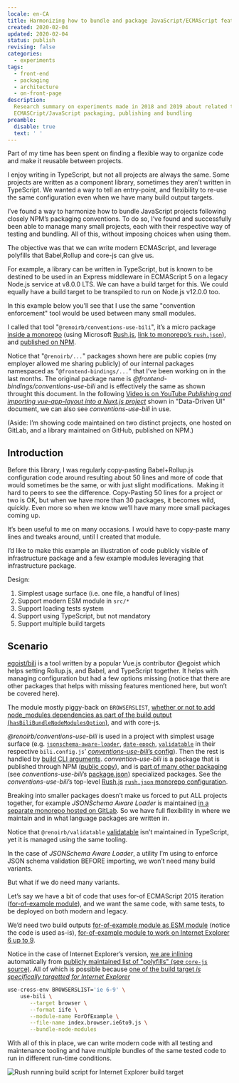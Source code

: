 ```yaml
---
locale: en-CA
title: Harmonizing how to bundle and package JavaScript/ECMAScript features
created: 2020-02-04
updated: 2020-02-04
status: publish
revising: false
categories:
  - experiments
tags:
  - front-end
  - packaging
  - architecture
  - on-front-page
description:
  Research summary on experiments made in 2018 and 2019 about related to
  ECMASCript/JavaScript packaging, publishing and bundling
preamble:
  disable: true
  text: ' '
---
```


Part of my time has been spent on finding a flexible way to organize code and
make it reusable between projects.

I enjoy writing in TypeScript, but not all projects are always the same. Some
projects are written as a component library, sometimes they aren’t written in
TypeScript. We wanted a way to tell an entry-point, and flexibility to re-use
the same configuration even when we have many build output targets.

I’ve found a way to harmonize how to bundle JavaScript projects following
closely NPM’s packaging conventions. To do so, I’ve found and successfully been
able to manage many small projects, each with their respective way of testing
and bundling. All of this, without imposing choices when using them.

The objective was that we can write modern ECMAScript, and leverage polyfills
that Babel,Rollup and core-js can give us.

For example, a library can be written in TypeScript, but is known to be destined
to be used in an Express middleware in ECMAScript 5 on a legacy Node.js service
at v8.0.0 LTS. We can have a build target for this. We could equally have a
build target to be transpiled to run on Node.js v12.0.0 too.

In this example below you’ll see that I use the same "convention enforcement"
tool would be used between many small modules.

I called that tool "`@renoirb/conventions-use-bili`", it’s a micro package
[inside a monorepo][1] (using Microsoft [Rush.js][rushjsio], [link to monorepo’s
`rush.json`][experiments-201908-rush-json]), and [published on NPM][2].

[1]:
  https://github.com/renoirb/experiments-201908-rush-typescript-just-bili-monorepo/blob/e1e5a43e/conventions/use-bili/package.json
[2]: https://www.npmjs.com/package/@renoirb/conventions-use-bili

Notice that "`@renoirb/...`" packages shown here are public copies (my employer
allowed me sharing publicly) of our internal packages namespaced as
"`@frontend-bindings/...`" that I’ve been working on in the last months. The
original package name is _@frontend-bindings/conventions-use-bili_ and is
effectively the same as shown throught this document. In the following [Video is
on YouTube _Publishing and importing vue-app-layout into a Nuxt.js
project_][vue-app-layout] shown in "Data-Driven UI" document, we can also see
_conventions-use-bili_ in use.

[vue-app-layout]: https://youtu.be/NHJiCwLUakE 'Video on YouTube'

(Aside: I’m showing code maintained on two distinct projects, one hosted on
GitLab, and a library maintained on GitHub, published on NPM.)

## Introduction

Before this library, I was regularly copy-pasting Babel+Rollup.js configuration
code around resulting about 50 lines and more of code that would sometimes be
the same, or with just slight modifications.  Making it hard to peers to see the
difference. Copy-Pasting 50 lines for a project or two is OK, but when we have
more than 30 packages, it becomes wild, quickly. Even more so when we know we’ll
have many more small packages coming up.

It’s been useful to me on many occasions. I would have to copy-paste many lines
and tweaks around, until I created that module.

I’d like to make this example an illustration of code publicly visible of
infrastructure package and a few example modules leveraging that infrastructure
package.

Design:

1. Simplest usage surface (i.e. one file, a handful of lines)
2. Support modern ESM module in `src/*`
3. Support loading tests system
4. Support using TypeScript, but not mandatory
5. Support multiple build targets

## Scenario

[egoist/bili][3] is a tool written by a popular Vue.js contributor @egoist which
helps setting Rollup.js, and Babel, and TypeScript together. It helps with
managing configuration but had a few options missing (notice that there are
other packages that helps with missing features mentioned here, but won’t be
covered here).

The module mostly piggy-back on `BROWSERSLIST`, [whether or not to add
node_modules dependencies as part of the build output
(`hasBiliBundleNodeModulesOption`)][4], and with core-js.

[3]: https://github.com/egoist/bili
[4]:
  https://github.com/renoirb/experiments-201908-rush-typescript-just-bili-monorepo/blob/e1e5a43e/conventions/use-bili/src/plugins.ts#L74

_@renoirb/conventions-use-bili_ is used in a project with simplest usage surface
(e.g. [`jsonschema-aware-loader`][5], [`date-epoch`][5a], [`validatable`][5b] in
their respective `bili.config.js`’ [_conventions-use-bili_’s
config][use-bili-src-input]). Then the rest is handled by [build CLI
arguments][6]. _convention-use-bili_ is a package that is published through NPM
([public copy][bili-npmjs]), and is [part of many other
packaging][conventions-use-npmjs-search] (see _conventions-use-bili_’s
[package.json][use-bili-package]) specialized packages. See the
_conventions-use-bili_’s top-level [Rush.js][rushjsio] [`rush.json` monorepo
configuration][experiments-201908-rush-json].

[5]:
  https://gitlab.com/renoirb/renoirb-particles/blob/master/libraries/jsonschema-aware-loader/bili.config.ts#L4
[5a]:
  https://github.com/renoirb/experiments-201908-rush-typescript-just-bili-monorepo/blob/e1e5a43e/packages/date-epoch/bili.config.ts#L4
[5b]:
  https://github.com/renoirb/experiments-201908-rush-typescript-just-bili-monorepo/blob/e1e5a43e/packages/validatable/bili.config.ts#L4
[6]:
  https://gitlab.com/renoirb/renoirb-particles/blob/master/libraries/jsonschema-aware-loader/package.json#L34
[use-bili-src-input]:
  https://github.com/renoirb/experiments-201908-rush-typescript-just-bili-monorepo/blob/e1e5a43e/conventions/use-bili/src/main.ts#L13
[use-bili-package]:
  https://github.com/renoirb/experiments-201908-rush-typescript-just-bili-monorepo/blob/e1e5a43e/conventions/use-bili/package.json#L46-L50
[bili-npmjs]: https://www.npmjs.com/package/@renoirb/conventions-use-bili
[conventions-use-npmjs-search]:
  https://www.npmjs.com/search?q=renoirb%2Fconventions-use
[experiments-201908-rush-json]:
  https://github.com/renoirb/experiments-201908-rush-typescript-just-bili-monorepo/blob/e1e5a43e/rush.json#L357-L386
[rushjsio]: https://rushjs.io/ 'Rush.js a scalable monorepo manager for the web'
[secondary-monorepo-gitlab]:
  https://gitlab.com/renoirb/renoirb-particles/-/tree/master/

Breaking into smaller packages doesn’t make us forced to put ALL projects
together, for example _JSONSchema Aware Loader_ is maintained [in a separate
monorepo hosted on GitLab][secondary-monorepo-gitlab]. So we have full
flexibility in where we maintain and in what language packages are written in.

Notice that `@renoirb/validatable` [validatable][5b] isn’t maintained in
TypeScript, yet it is managed using the same tooling.

In the case of _JSONSchema Aware Loader_, a utility I’m using to enforce JSON
schema validation BEFORE importing, we won’t need many build variants.

But what if we do need many variants.

Let’s say we have a bit of code that uses for-of ECMAScript 2015 iteration
([for-of-example module][7]), and we want the same code, with same tests, to be
deployed on both modern and legacy.

[7]:
  https://github.com/renoirb/experiments-201908-rush-typescript-just-bili-monorepo/blob/2c040828/polyfill/for-of-example/src/index.ts#L7

We’d need two build outputs [for-of-example module as ESM module][8] (notice the
code is used as-is), [for-of-example module to work on Internet Explorer 6 up to
9][9].

Notice in the case of Internet Explorer’s version, [we are
inlining][core-js-src-iterator-inlined] automatically from [publicly maintained
list of "polyfills" (see `core-js` source)][core-js-src-iterator]. All of which
is possible because [one of the build target _is specifically targetted for
Internet Explorer_][for-of-example-package-json]


```bash
use-cross-env BROWSERSLIST='ie 6-9' \
    use-bili \
       --target browser \
       --format iife \
       --module-name ForOfExample \
       --file-name index.browser.ie6to9.js \
       --bundle-node-modules
```

With all of this in place, we can write modern code with all testing and
maintenance tooling and have multiple bundles of the same tested code to run in
different run-time conditions.

![Rush running build script for Internet Explorer build target](./rushx-build-for-of-example.png)

[8]:
  https://github.com/renoirb/experiments-201908-rush-typescript-just-bili-monorepo/blob/2c040828/polyfill/for-of-example/dist/index.esm.js#L39
  'Notice the code is copied as-is'
[9]:
  https://github.com/renoirb/experiments-201908-rush-typescript-just-bili-monorepo/blob/2c040828/polyfill/for-of-example/dist/index.browser.ie6to9.js
[for-of-example-package-json]:
  https://github.com/renoirb/experiments-201908-rush-typescript-just-bili-monorepo/blob/2c040828/polyfill/for-of-example/package.json#L25-L32
[publishing-and-importing-vue-app-layout]: https://youtu.be/NHJiCwLUakE?t=180
[core-js-src-iterator]:
  https://github.com/zloirock/core-js/blob/6929d43/packages/core-js/internals/iterators-core.js#L15
[core-js-src-iterator-inlined]:
  https://github.com/renoirb/experiments-201908-rush-typescript-just-bili-monorepo/blob/2c04082/polyfill/for-of-example/dist/index.browser.ie6to9.js#L475
